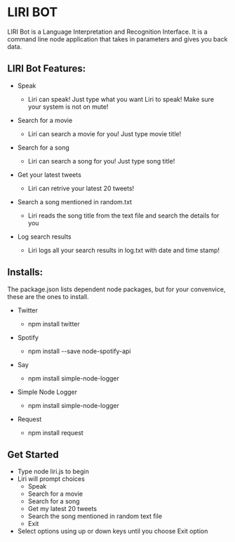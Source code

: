 # LIRI BOT

LIRI Bot is a Language Interpretation and Recognition Interface. It is a command line node application that takes in parameters and gives you back data.

## LIRI Bot Features:

* Speak
    - Liri can speak! Just type what you want Liri to speak! Make sure your system is not on mute! 

* Search for a movie
    -  Liri can search a movie for you! Just type movie title!

* Search for a song
    -  Liri can search a song for you! Just type song title!

* Get your latest tweets
    -  Liri can retrive your latest 20 tweets!

* Search a song mentioned in random.txt
    -  Liri reads the song title from the text file and search the details for you

* Log search results
    -  Liri logs all your search results in log.txt with date and time stamp!

## Installs:
The <a ref="https://github.com/anishbnair/liri-node-app/blob/master/package.json">package.json</a>  lists dependent node packages, but for your convenvice, these are the ones to install.

* <a ref="https://www.npmjs.com/package/twitter">Twitter</a>
    - npm install twitter

* <a ref="https://www.npmjs.com/package/node-spotify-api">Spotify</a>
    - npm install --save node-spotify-api

* <a ref="https://www.npmjs.com/package/say">Say</a>
    - npm install simple-node-logger

* <a ref="https://www.npmjs.com/package/request">Simple Node Logger</a>
    - npm install simple-node-logger

* <a ref="https://www.npmjs.com/package/request">Request</a>
    - npm install request


## Get Started
* Type node liri.js to begin
* Liri will prompt choices 
    - Speak
    - Search for a movie
    - Search for a song
    - Get my latest 20 tweets
    - Search the song mentioned in random text file
    - Exit
* Select options using up or down keys until you choose Exit option
